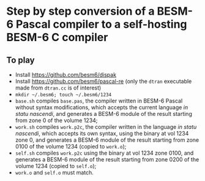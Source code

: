 # Step by step conversion of a BESM-6 Pascal compiler to a self-hosting BESM-6 C compiler

## To play

- Install https://github.com/besm6/dispak 
- Install https://github.com/besm6/pascal-re (only the `dtran` executable made from `dtran.cc` is of interest)
- `mkdir ~/.besm6; touch ~/.besm6/1234`
- `base.sh` compiles `base.pas`, the compiler written in BESM-6 Pascal without syntax modifications,
  which accepts the current language *in statu nascendi*, and generates a BESM-6 module of the result starting from zone 0 of the volume 1234;
- `work.sh` compiles `work.p2c`, the compiler written in the language *in statu nascendi*, which accepts its own syntax,
  using the binary at vol 1234 zone 0, and generates a BESM-6 module of the result starting from zone 0100 of the volume 1234 (copied to `work.o`);
- `self.sh` compiles `work.p2c` using the binary at vol 1234 zone 0100,
  and generates a BESM-6 module of the result starting from zone 0200 of the volume 1234 (copied to `self.o`);
- `work.o` and `self.o` must match.
   
